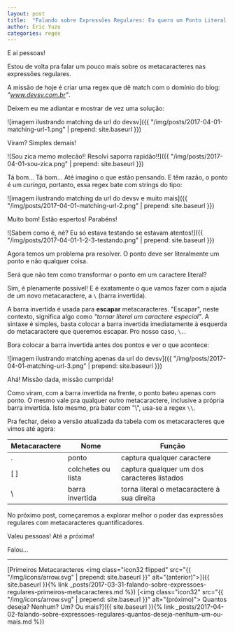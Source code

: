 ```yaml
---
layout: post
title:  "Falando sobre Expressões Regulares: Eu quero um Ponto Literal e ponto final!"
author: Eric Yuzo
categories: regex
---
```

E aí pessoas!

Estou de volta pra falar um pouco mais sobre os metacaracteres nas expressões regulares.

A missão de hoje é criar uma regex que dê match com o domínio do blog: _"www.devsv.com.br"_.

Deixem eu me adiantar e mostrar de vez uma solução:

![imagem ilustrando matching da url do devsv]({{ "/img/posts/2017-04-01-matching-url-1.png" | prepend: site.baseurl }})

Viram? Simples demais!

![Sou zica memo molecão!! Resolvi saporra rapidão!!]({{ "/img/posts/2017-04-01-sou-zica.png" | prepend: site.baseurl }})

Tá bom... Tá bom... Até imagino o que estão pensando. E têm razão, o ponto é um _curinga_, portanto, essa regex bate com strings do tipo:

![imagem ilustrando matching da url do devsv e muito mais]({{ "/img/posts/2017-04-01-matching-url-2.png" | prepend: site.baseurl }})

Muito bom! Estão espertos! Parabéns!

![Sabem como é, né? Eu só estava testando se estavam atentos!]({{ "/img/posts/2017-04-01-1-2-3-testando.png" | prepend: site.baseurl }})

Agora temos um problema pra resolver. O ponto deve ser literalmente um ponto e não qualquer coisa.

Será que não tem como transformar o ponto em um caractere literal?

Sim, é plenamente possível! E é exatamente o que vamos fazer com a ajuda de um novo metacaractere, a `\` (barra invertida).

A barra invertida é usada para **escapar** metacaracteres. "Escapar", neste contexto, significa algo como _"tornar literal um caractere especial"_. A sintaxe é simples, basta colocar a barra invertida imediatamente à esquerda do metacaractere que queremos escapar. Pro nosso caso, `\.`.

Bora colocar a barra invertida antes dos pontos e ver o que acontece:

![imagem ilustrando matching apenas da url do devsv]({{ "/img/posts/2017-04-01-matching-url-3.png" | prepend: site.baseurl }})

Ahá! Missão dada, missão cumprida!

Como viram, com a barra invertida na frente, o ponto bateu apenas com ponto. O mesmo vale pra qualquer outro metacaractere, inclusive a própria barra invertida. Isto mesmo, pra bater com "\\", usa-se a regex `\\`.

Pra fechar, deixo a versão atualizada da tabela com os metacaracteres que vimos até agora:

<table class="table">
  <thead>
    <tr>
      <th>Metacaractere</th><th>Nome</th><th>Função</th>
    </tr>
  </thead>
  <tbody>
    <tr>
      <td>.</td><td>ponto</td><td>captura qualquer caractere</td>
    </tr>
    <tr>
      <td>[ ]</td><td>colchetes ou lista</td><td>captura qualquer um dos caracteres listados</td>
    </tr>
    <tr>
      <td>\</td><td>barra invertida</td><td>torna literal o metacaractere à sua direita</td>
    </tr>
  </tbody>
</table>

No próximo post, começaremos a explorar melhor o poder das expressões regulares com metacaracteres quantificadores.

Valeu pessoas! Até a próxima!

Falou...

---

<span class="previous-post">[Primeiros Metacaracteres <img class="icon32 flipped" src="{{ "/img/icons/arrow.svg" | prepend: site.baseurl }}" alt="(anterior)">]({{ site.baseurl }}{% link _posts/2017-03-31-falando-sobre-expressoes-regulares-primeiros-metacaracteres.md %})</span> <span class="next-post">[<img class="icon32" src="{{ "/img/icons/arrow.svg" | prepend: site.baseurl }}" alt="(próximo)"> Quantos deseja? Nenhum? Um? Ou mais?]({{ site.baseurl }}{% link _posts/2017-04-02-falando-sobre-expressoes-regulares-quantos-deseja-nenhum-um-ou-mais.md %})</span>
